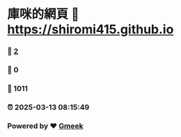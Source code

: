# 庫咪的網頁 :link: https://shiromi415.github.io 
### :page_facing_up: [2](https://shiromi415.github.io/tag.html) 
### :speech_balloon: 0 
### :hibiscus: 1011 
### :alarm_clock: 2025-03-13 08:15:49 
### Powered by :heart: [Gmeek](https://github.com/Meekdai/Gmeek)
